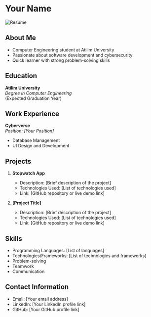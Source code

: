 # Your Name
![Resume](resume_image_link_here)

## About Me
- Computer Engineering student at Atilim University
- Passionate about software development and cybersecurity
- Quick learner with strong problem-solving skills

## Education
**Atilim University**  
*Degree in Computer Engineering*  
(Expected Graduation Year)

## Work Experience
**Cyberverse**  
*Position: [Your Position]*  
- Database Management
- UI Design and Development

## Projects
1. **Stopwatch App**
   - Description: [Brief description of the project]
   - Technologies Used: [List of technologies used]
   - Link: [GitHub repository or live demo link]

2. **[Project Title]**
   - Description: [Brief description of the project]
   - Technologies Used: [List of technologies used]
   - Link: [GitHub repository or live demo link]

## Skills
- Programming Languages: [List of languages]
- Technologies/Frameworks: [List of technologies and frameworks]
- Problem-solving
- Teamwork
- Communication

## Contact Information
- Email: [Your email address]
- LinkedIn: [Your LinkedIn profile link]
- GitHub: [Your GitHub profile link]


